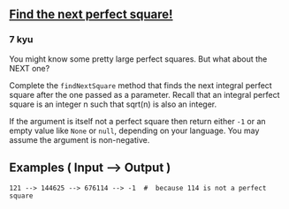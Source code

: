 <h2><a href=https://www.codewars.com/kata/56269eb78ad2e4ced1000013/train/javascript/670d4673e2ebcecdd72fd90f target="_blank">Find the next perfect square!</a></h2><h3>7 kyu</h3><p>You might know some pretty large perfect squares. But what about the NEXT one?</p><p>Complete the <code>findNextSquare</code> method that finds the next integral perfect square after the one passed as a parameter. Recall that an integral perfect square is an integer n such that sqrt(n) is also an integer.  </p><p>If the argument is itself not a perfect square then return either <code>-1</code> or an empty value like <code>None</code> or <code>null</code>, depending on your language. You may assume the argument is non-negative.</p><h2 id="examples--input----output-">Examples ( Input --&gt; Output )</h2><pre><code>121 --&gt; 144625 --&gt; 676114 --&gt; -1  #  because 114 is not a perfect square</code></pre>